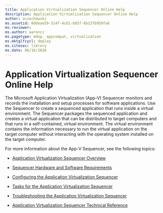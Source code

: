 ```yaml
---
title: Application Virtualization Sequencer Online Help
description: Application Virtualization Sequencer Online Help
author: aczechowski
ms.assetid: 0ddeae59-314f-4c61-b85f-6b137b959fa6
ms.reviewer:
ms.author: aaroncz
ms.pagetype: mdop, appcompat, virtualization
ms.mktglfcycl: deploy
ms.sitesec: library
ms.date: 06/16/2016
---
```



# Application Virtualization Sequencer Online Help


The Microsoft Application Virtualization (App-V) Sequencer monitors and records the installation and setup processes for software applications. Use the Sequencer to create a sequenced application that runs inside a virtual environment. The Sequencer packages the sequenced application and creates a virtual application that can be distributed to target computers and that runs in a self-contained, virtual environment. The virtual environment contains the information necessary to run the virtual application on the target computer without interacting with the operating system installed on the target computer.

For more information about the App-V Sequencer, see the following topics:

-   [Application Virtualization Sequencer Overview](application-virtualization-sequencer-overview.md)

-   [Sequencer Hardware and Software Requirements](sequencer-hardware-and-software-requirements.md)

-   [Configuring the Application Virtualization Sequencer](configuring-the-application-virtualization-sequencer.md)

-   [Tasks for the Application Virtualization Sequencer](tasks-for-the-application-virtualization-sequencer.md)

-   [Troubleshooting the Application Virtualization Sequencer](troubleshooting-the-application-virtualization-sequencer.md)

-   [Application Virtualization Sequencer Technical Reference](application-virtualization-sequencer-technical-reference-keep.md)

 

 





